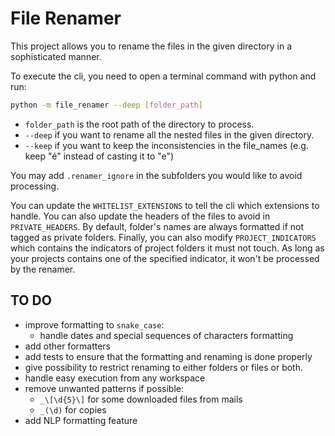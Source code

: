# File Renamer

This project allows you to rename the files in the given directory in a sophisticated manner.

To execute the cli, you need to open a terminal command with python and run:

```bash
python -m file_renamer --deep [folder_path]
```

- `folder_path` is the root path of the directory to process.
- `--deep` if you want to rename all the nested files in the given directory.
- `--keep` if you want to keep the inconsistencies in the file_names (e.g. keep "é" instead of casting it to "e")

You may add `.renamer_ignore` in the subfolders you would like to avoid processing.

You can update the `WHITELIST_EXTENSIONS` to tell the cli which extensions to handle. You can also update the headers of the files to avoid in `PRIVATE_HEADERS`. By default, folder's names are always formatted if not tagged as private folders. Finally, you can also modify `PROJECT_INDICATORS` which contains the indicators of project folders it must not touch. As long as your projects contains one of the specified indicator, it won't be processed by the renamer.

## TO DO

- improve formatting to `snake_case`:
  - handle dates and special sequences of characters formatting
- add other formatters
- add tests to ensure that the formatting and renaming is done properly
- give possibility to restrict renaming to either folders or files or both.
- handle easy execution from any workspace
- remove unwanted patterns if possible:
  - `_\[\d{5}\]` for some downloaded files from mails
  - `_(\d)` for copies
- add NLP formatting feature
